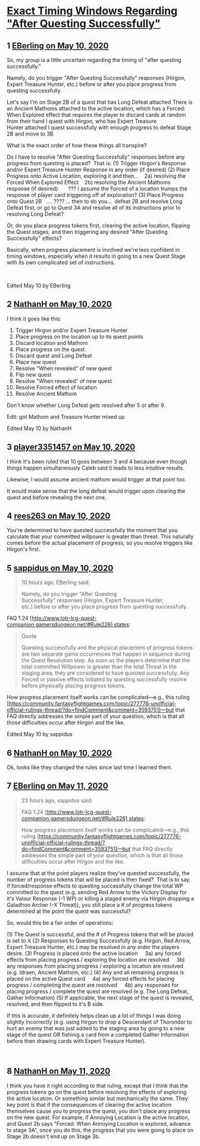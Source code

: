 # [Exact Timing Windows Regarding &quot;After Questing Successfully&quot;](https://community.fantasyflightgames.com/topic/308303-exact-timing-windows-regarding-after-questing-successfully/)

## 1 [EBerling on May 10, 2020](https://community.fantasyflightgames.com/topic/308303-exact-timing-windows-regarding-after-questing-successfully/?do=findComment&comment=3937267)

So, my group is a little uncertain regarding the timing of "after questing successfully."

Namely, do you trigger "After Questing Successfully" responses (Hirgon, Expert Treasure Hunter, etc.) before or after you place progress from questing successfully.


Let's say I'm on Stage 2B of a quest that has Long Defeat attached
There is an Ancient Mathoms attached to the active location, which has a Forced: When Explored effect that requires the player to discard cards at random from their hand
I quest with Hirgon, who has Expert Treasure Hunter attached
I quest successfully with enough progress to defeat Stage 2B and move to 3B


What is the exact order of how these things all transpire?

Do I have to resolve "After Questing Successfully" responses before any progress from questing is placed?  That is:
(1) Trigger Hirgon's Response and/or Expert Treasure Hunter Response in any order (if desired)
(2) Place Progress onto Active Location, exploring it and then...
   2a) resolving the Forced When Explored Effect
   2b) resolving the Ancient Mathoms response (if desired)
      ??? I assume the Forced of a location trumps the response of player card triggering off of exploration?
(3) Place Progress onto Quest 2B
  .... ????
... then to do you...
 defeat 2B and resolve Long Defeat first, or go to Quest 3A and resolve all of its instructions prior to resolving Long Defeat?




Or, do you place progress tokens first, clearing the active location, flipping the Quest stages, and then triggering any desired "After Questing Successfully" effects?



Basically, when progress placement is involved we're less confident in timing windows, especially when it results in going to a new Quest Stage with its own complicated set of instructions.




 

Edited May 10 by EBerling

## 2 [NathanH on May 10, 2020](https://community.fantasyflightgames.com/topic/308303-exact-timing-windows-regarding-after-questing-successfully/?do=findComment&comment=3937282)

I think it goes like this:

 1.  Trigger Hirgon and/or Expert Treasure Hunter
 2.  Place progress on the location up to its quest points
 3.  Discard location and Mathom
 4.  Place progress on the quest.
 5.  Discard quest and Long Defeat
 6.  Place new quest
 7.  Resolve "When revealed" of new quest
 8.  Flip new quest
 9.  Resolve "When revealed" of new quest
 10. Resolve Forced effect of location
 11. Resolve Ancient Mathom

Don't know whether Long Defeat gets resolved after 5 or after 9.

Edit: got Mathom and Treasure Hunter mixed up

Edited May 10 by NathanH

## 3 [player3351457 on May 10, 2020](https://community.fantasyflightgames.com/topic/308303-exact-timing-windows-regarding-after-questing-successfully/?do=findComment&comment=3937324)

I think it's been ruled that 10 goes between 3 and 4 because even though things happen simultaneously Caleb said it leads to less intuitive results. 

Likewise, I would assume ancient mathom would trigger at that point too.

It would make sense that the long defeat would trigger upon clearing the quest and before revealing the next one.

## 4 [rees263 on May 10, 2020](https://community.fantasyflightgames.com/topic/308303-exact-timing-windows-regarding-after-questing-successfully/?do=findComment&comment=3937422)

You're determined to have quested successfully the moment that you calculate that your committed willpower is greater than threat. This naturally comes before the actual placement of progress, so you resolve triggers like Hirgon's first.

## 5 [sappidus on May 10, 2020](https://community.fantasyflightgames.com/topic/308303-exact-timing-windows-regarding-after-questing-successfully/?do=findComment&comment=3937439)

> 10 hours ago, EBerling said:
> 
> Namely, do you trigger "After Questing Successfully" responses (Hirgon, Expert Treasure Hunter, etc.) before or after you place progress from questing successfully.

FAQ 1.24 [http://www.lotr-lcg-quest-companion.gamersdungeon.net/#Rule226] states:

> Quote
> 
> Questing successfully and the physical placement of progress tokens are two separate game occurrences that happen in sequence during the Quest Resolution step. As soon as the players determine that the total committed Willpower is greater than the total Threat in the staging area, they are considered to have quested successfully. Any Forced or passive effects initiated by questing successfully resolve before physically placing progress tokens.

How progress placement itself works can be complicated—e.g., this ruling [https://community.fantasyflightgames.com/topic/277776-unofficial-official-rulings-thread/?do=findComment&comment=3593751]—but that FAQ directly addresses the simple part of your question, which is that all those difficulties occur after Hirgon and the like.

Edited May 10 by sappidus

## 6 [NathanH on May 10, 2020](https://community.fantasyflightgames.com/topic/308303-exact-timing-windows-regarding-after-questing-successfully/?do=findComment&comment=3937479)

Ok, looks like they changed the rules since last time I learned them.

## 7 [EBerling on May 11, 2020](https://community.fantasyflightgames.com/topic/308303-exact-timing-windows-regarding-after-questing-successfully/?do=findComment&comment=3937919)

> 23 hours ago, sappidus said:
> 
> FAQ 1.24 [http://www.lotr-lcg-quest-companion.gamersdungeon.net/#Rule226] states:
> 
> How progress placement itself works can be complicated—e.g., this ruling [https://community.fantasyflightgames.com/topic/277776-unofficial-official-rulings-thread/?do=findComment&comment=3593751]—but that FAQ directly addresses the simple part of your question, which is that all those difficulties occur after Hirgon and the like.


I assume that at the point players realize they've quested successfully, the number of progress tokens that will be placed is then fixed?  That is to say, if forced/response effects to questing successfully change the total WP committed to the quest (e.g. sending Red Arrow to the Victory Display for it's Valour Response (-1 WP) or killing a staged enemy via Hirgon dropping a Galadhon Archer (-X Threat)), you still place a # of progress tokens determined at the point the quest was successful?




So, would this be a fair order of operations:

(1) The Quest is successful, and the # of Progress tokens that will be placed is set to X
(2) Responses to Questing Successfully (e.g. Hirgon, Red Arrow, Expert Treasure Hunter, etc.) may be resolved in any order the players desire.
(3) Progress is placed onto the active location
    3a) any forced effects from placing progress / exploring the location are resolved
    3b) any responses from placing progress / exploring a location are resolved (e.g. Idraen, Ancient Mathom, etc.)
(4) Any and all remaining progress is placed on the active Quest card
    4a) any forced effects for placing progress / completing the quest are resolved
    4b) any responses for placing progress / complete the quest are resolved (e.g. The Long Defeat, Gather Information)
(5) If applicable, the next stage of the quest is revealed, resolved, and then flipped to it's B side.



If this is accurate, it definitely helps clean up a lot of things I was doing slightly incorrectly (e.g. using Hirgon to drop a Descendant of Thorondor to hurt an enemy that was just added to the staging area by going to a new stage of the quest OR fishinig a card from a completed Gather Information before then drawing cards with Expert Treasure Hunter).

 

## 8 [NathanH on May 11, 2020](https://community.fantasyflightgames.com/topic/308303-exact-timing-windows-regarding-after-questing-successfully/?do=findComment&comment=3938003)

I think you have it right according to that ruling, except that I think that the progress tokens go on the quest before resolving the effects of exploring the active location. Or something similar but mechanically the same. They key point is that if the consequences of clearing the active location themselves cause you to progress the quest, you don't place any progress on the new quest. For example, if Annoying Location is the active location, and Quest 2b says "Forced: When Annoying Location is explored, advance to stage 3A", once you do this, the progress that you were going to place on Stage 2b doesn't end up on Stage 3b.

